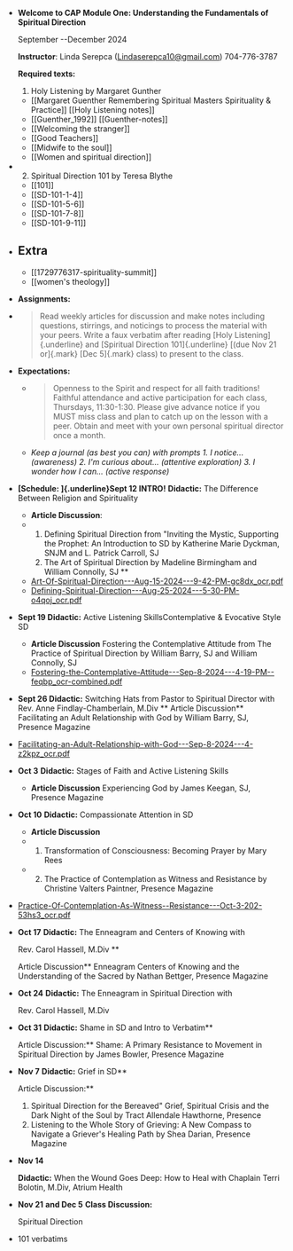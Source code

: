 - **Welcome to CAP Module One: Understanding the Fundamentals of Spiritual Direction**
  
  September --December 2024
  
  **Instructor**: Linda Serepca (<Lindaserepca10@gmail.com>) 704-776-3787
  
  **Required texts:**
  1. Holy Listening by Margaret Gunther
	- [[Margaret Guenther  Remembering Spiritual Masters  Spirituality & Practice]] [[Holy Listening notes]]
	- [[Guenther_1992]] [[Guenther-notes]]
	- [[Welcoming the stranger]]
	- [[Good Teachers]]
	- [[Midwife to the soul]]
	- [[Women and spiritual direction]]
- 2. Spiritual Direction 101 by Teresa Blythe
	- [[101]]
	- [[SD-101-1-4]]
	- [[SD-101-5-6]]
	- [[SD-101-7-8]]
	- [[SD-101-9-11]]
- ## Extra
	- [[1729776317-spirituality-summit]]
	- [[women's theology]]
- **Assignments:**
- > Read weekly articles for discussion and make notes  including questions, stirrings, and noticings to process the material with your peers.  Write a faux verbatim after reading [Holy Listening]{.underline} and [Spiritual Direction 101]{.underline} [(due Nov 21 or]{.mark} [Dec 5]{.mark} class) to present to the class.
- **Expectations:**
	- > Openness to the Spirit and respect for all faith traditions!  Faithful attendance and active participation for each class, Thursdays, 11:30-1:30. Please give advance notice if you MUST miss class and plan to catch up on the lesson with a peer.  Obtain and meet with your own personal spiritual director once a month.
	- *Keep a journal (as best you can) with prompts 1. I notice...(awareness) 2. I'm curious about... (attentive exploration) 3.  I wonder how I can... (active response)*
- **[Schedule: ]{.underline}Sept 12 INTRO!**
  **Didactic:** The Difference Between Religion and Spirituality
	- **Article Discussion**:
	- 1. Defining Spiritual Direction from "Inviting the Mystic, Supporting the Prophet: An Introduction to SD by Katherine Marie Dyckman, SNJM and L. Patrick Carroll, SJ 
	  2. The Art of Spiritual Direction by Madeline Birmingham and William Connolly, SJ **
	- [Art-Of-Spiritual-Direction---Aug-15-2024---9-42-PM-gc8dx_ocr.pdf](../assets/Art-Of-Spiritual-Direction---Aug-15-2024---9-42-PM-gc8dx_ocr_1738243095136_0.pdf)
	- [Defining-Spiritual-Direction---Aug-25-2024---5-30-PM-o4qoj_ocr.pdf](../assets/Defining-Spiritual-Direction---Aug-25-2024---5-30-PM-o4qoj_ocr_1738243138828_0.pdf)
- **Sept 19 Didactic:** Active Listening SkillsContemplative & Evocative Style SD
	- **Article Discussion** Fostering the Contemplative Attitude from The Practice of Spiritual Direction by William Barry, SJ and William Connolly, SJ
	- [Fostering-the-Contemplative-Attitude---Sep-8-2024---4-19-PM--feqbp_ocr-combined.pdf](../assets/Fostering-the-Contemplative-Attitude---Sep-8-2024---4-19-PM--feqbp_ocr-combined_1738250487125_0.pdf)
- **Sept 26 Didactic:** Switching Hats from Pastor to Spiritual Director
  with Rev. Anne Findlay-Chamberlain, M.Div ** Article Discussion** Facilitating an Adult Relationship with God by William Barry, SJ, Presence Magazine
- [Facilitating-an-Adult-Relationship-with-God---Sep-8-2024---4-z2kpz_ocr.pdf](../assets/Facilitating-an-Adult-Relationship-with-God---Sep-8-2024---4-z2kpz_ocr_1738250462997_0.pdf)
- **Oct 3** **Didactic:** Stages of Faith and Active Listening Skills
	- **Article Discussion** Experiencing God by James Keegan, SJ, Presence Magazine
- **Oct 10** **Didactic:** Compassionate Attention in SD
	- **Article Discussion**
	- 1. Transformation of Consciousness: Becoming Prayer by Mary Rees
	- 2. The Practice of Contemplation as Witness and Resistance by Christine Valters Paintner, Presence Magazine
- [Practice-Of-Contemplation-As-Witness--Resistance---Oct-3-202-53hs3_ocr.pdf](../assets/Practice-Of-Contemplation-As-Witness--Resistance---Oct-3-202-53hs3_ocr_1738250581949_0.pdf)
- **Oct 17** **Didactic:** The Enneagram and Centers of Knowing with
  
  Rev. Carol Hassell, M.Div **
  
  Article Discussion** Enneagram Centers of Knowing and the Understanding of the Sacred by Nathan Bettger, Presence Magazine
- **Oct 24** **Didactic:** The Enneagram in Spiritual Direction with
  
  Rev. Carol Hassell, M.Div
- **Oct 31** **Didactic:** Shame in SD and Intro to Verbatim**
  
  Article Discussion:** Shame: A Primary Resistance to Movement in Spiritual Direction by James Bowler, Presence Magazine
- **Nov 7** **Didactic:** Grief in SD**
  
  Article Discussion:** 
  1. Spiritual Direction for the Bereaved" Grief, Spiritual Crisis and the Dark Night of the Soul by Tract Allendale Hawthorne, Presence
  2. Listening to the Whole Story of Grieving: A New Compass to Navigate a Griever's Healing Path by Shea Darian, Presence Magazine
- **Nov 14** 
  
  **Didactic:** When the Wound Goes Deep: How to Heal with Chaplain Terri Bolotin, M.Div, Atrium Health
- **Nov 21** **and Dec 5** **Class Discussion:** 
  
  Spiritual Direction
- 101 verbatims